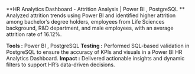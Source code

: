 **HR Analytics Dashboard - Attrition Analysis | Power BI , PostgreSQL 
**
Analyzed attrition trends using Power BI and identified higher attrition among bachelor’s degree holders, employees from Life Sciences background, R&D department, and male employees, with an average attrition rate of 16.12%.

**Tools :** Power BI , PostgreSQL 
**Testing :** Performed SQL-based validation in PostgreSQL to ensure the accuracy of KPIs and visuals in a Power BI HR Analytics Dashboard.
**Impact :** Delivered actionable insights and dynamic filters to support HR’s data-driven decisions.

